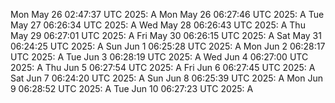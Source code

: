 Mon May 26 02:47:37 UTC 2025: A
Mon May 26 06:27:46 UTC 2025: A
Tue May 27 06:26:34 UTC 2025: A
Wed May 28 06:26:43 UTC 2025: A
Thu May 29 06:27:01 UTC 2025: A
Fri May 30 06:26:15 UTC 2025: A
Sat May 31 06:24:25 UTC 2025: A
Sun Jun  1 06:25:28 UTC 2025: A
Mon Jun  2 06:28:17 UTC 2025: A
Tue Jun  3 06:28:19 UTC 2025: A
Wed Jun  4 06:27:00 UTC 2025: A
Thu Jun  5 06:27:54 UTC 2025: A
Fri Jun  6 06:27:45 UTC 2025: A
Sat Jun  7 06:24:20 UTC 2025: A
Sun Jun  8 06:25:39 UTC 2025: A
Mon Jun  9 06:28:52 UTC 2025: A
Tue Jun 10 06:27:23 UTC 2025: A
